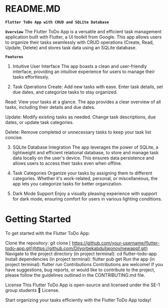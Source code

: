 # README.MD
__`Flutter ToDo App with CRUD and SQLite Database`__

__`Overview`__
The Flutter ToDo App is a versatile and efficient task management application built with Flutter, a UI toolkit from Google. This app allows users to organize their tasks seamlessly with CRUD operations (Create, Read, Update, Delete) and stores task data using an SQLite database.

__`Features`__
1. Intuitive User Interface
The app boasts a clean and user-friendly interface, providing an intuitive experience for users to manage their tasks effortlessly.

2. Task Operations
Create: Add new tasks with ease. Enter task details, set due dates, and categorize tasks to stay organized.

Read: View your tasks at a glance. The app provides a clear overview of all tasks, including their details and due dates.

Update: Modify existing tasks as needed. Change task descriptions, due dates, or update task categories.

Delete: Remove completed or unnecessary tasks to keep your task list concise.

3. SQLite Database Integration
The app leverages the power of SQLite, a lightweight and efficient relational database, to store and manage task data locally on the user's device. This ensures data persistence and allows users to access their tasks even when offline.

4. Task Categories
Organize your tasks by assigning them to different categories. Whether it's work-related, personal, or miscellaneous, the app lets you categorize tasks for better organization.

5. Dark Mode Support
Enjoy a visually pleasing experience with support for dark mode, ensuring comfort for users in various lighting conditions.

# Getting Started
To get started with the Flutter ToDo App:

Clone the repository: git clone [ https://github.com/your-username/flutter-todo-app.git](https://github.com/Dilyorbekabdullajonov/newappf.git)
Navigate to the project directory (in project terminal): cd flutter-todo-app
Install dependencies (in project terminal): flutter pub get
Run the app (in project terminal): flutter run
Contributions
Contributions are welcome! If you have suggestions, bug reports, or would like to contribute to the project, please follow the guidelines outlined in the CONTRIBUTING.md file.

License
This Flutter ToDo App is open-source and licensed under the SE-1 group students 🤭 License.

Start organizing your tasks efficiently with the Flutter ToDo App today!
